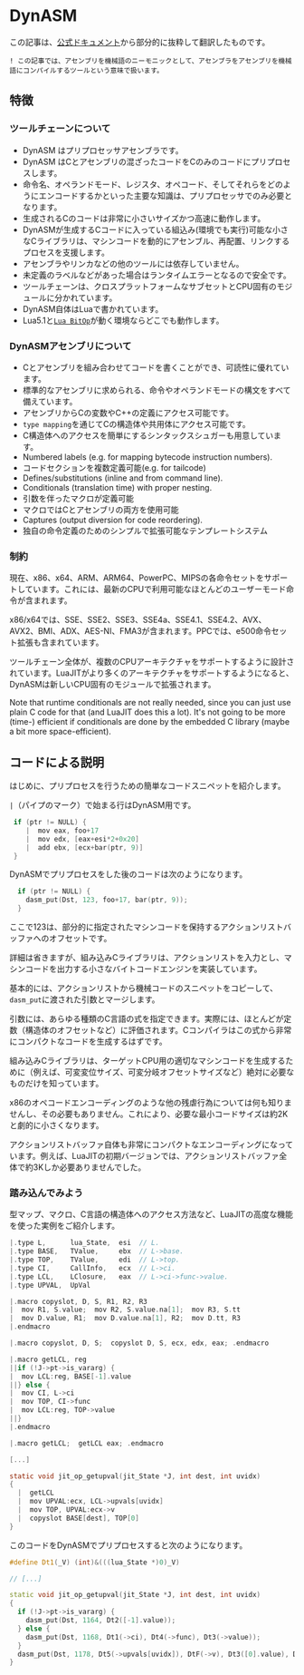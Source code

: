 # DynASM

この記事は、[公式ドキュメント](https://luajit.org/dynasm.html)から部分的に抜粋して翻訳したものです。

```
! この記事では、アセンブリを機械語のニーモニックとして、アセンブラをアセンブリを機械語にコンパイルするツールという意味で扱います。
```

## 特徴

### ツールチェーンについて

- DynASM はプリプロセッサアセンブラです。
- DynASM はCとアセンブリの混ざったコードをCのみのコードにプリプロセスします。
- 命令名、オペランドモード、レジスタ、オペコード、そしてそれらをどのようにエンコードするかといった主要な知識は、プリプロセッサでのみ必要となります。
- 生成されるCのコードは非常に小さいサイズかつ高速に動作します。
- DynASMが生成するCコードに入っている組込み(環境でも実行)可能な小さなCライブラリは、マシンコードを動的にアセンブル、再配置、リンクするプロセスを支援します。
- アセンブラやリンカなどの他のツールには依存していません。
- 未定義のラベルなどがあった場合はランタイムエラーとなるので安全です。
- ツールチェーンは、クロスプラットフォームなサブセットとCPU固有のモジュールに分かれています。
- DynASM自体はLuaで書かれています。
- Lua5.1と[`Lua BitOp`](https://bitop.luajit.org/)が動く環境ならどこでも動作します。

### DynASMアセンブリについて

- Cとアセンブリを組み合わせてコードを書くことができ、可読性に優れています。
- 標準的なアセンブリに求められる、命令やオペランドモードの構文をすべて備えています。
- アセンブリからCの変数やC++の定義にアクセス可能です。
- `type mapping`を通じてCの構造体や共用体にアクセス可能です。
- C構造体へのアクセスを簡単にするシンタックスシュガーも用意しています。
- Numbered labels (e.g. for mapping bytecode instruction numbers).
- コードセクションを複数定義可能(e.g. for tailcode)
- Defines/substitutions (inline and from command line).
- Conditionals (translation time) with proper nesting.
- 引数を伴ったマクロが定義可能
- マクロではCとアセンブリの両方を使用可能
- Captures (output diversion for code reordering).
- 独自の命令定義のためのシンプルで拡張可能なテンプレートシステム

### 制約

現在、x86、x64、ARM、ARM64、PowerPC、MIPSの各命令セットをサポートしています。これには、最新のCPUで利用可能なほとんどのユーザーモード命令が含まれます。

x86/x64では、SSE、SSE2、SSE3、SSE4a、SSE4.1、SSE4.2、AVX、AVX2、BMI、ADX、AES-NI、FMA3が含まれます。PPCでは、e500命令セット拡張も含まれています。

ツールチェーン全体が、複数のCPUアーキテクチャをサポートするように設計されています。LuaJITがより多くのアーキテクチャをサポートするようになると、DynASMは新しいCPU固有のモジュールで拡張されます。

Note that runtime conditionals are not really needed, since you can just use plain C code for that (and LuaJIT does this a lot). It's not going to be more (time-) efficient if conditionals are done by the embedded C library (maybe a bit more space-efficient).

## コードによる説明

はじめに、プリプロセスを行うための簡単なコードスニペットを紹介します。

`|`（パイプのマーク）で始まる行はDynASM用です。

```c
 if (ptr != NULL) {
    |  mov eax, foo+17
    |  mov edx, [eax+esi*2+0x20]
    |  add ebx, [ecx+bar(ptr, 9)]
 }
```

DynASMでプリプロセスをした後のコードは次のようになります。

```c
  if (ptr != NULL) {
    dasm_put(Dst, 123, foo+17, bar(ptr, 9));
  }
```

ここで123は、部分的に指定されたマシンコードを保持するアクションリストバッファへのオフセットです。

詳細は省きますが、組み込みCライブラリは、アクションリストを入力とし、マシンコードを出力する小さなバイトコードエンジンを実装しています。

基本的には、アクションリストから機械コードのスニペットをコピーして、`dasm_put`に渡された引数とマージします。

引数には、あらゆる種類のC言語の式を指定できます。実際には、ほとんどが定数（構造体のオフセットなど）に評価されます。Cコンパイラはこの式から非常にコンパクトなコードを生成するはずです。

組み込みCライブラリは、ターゲットCPU用の適切なマシンコードを生成するために（例えば、可変変位サイズ、可変分岐オフセットサイズなど）絶対に必要なものだけを知っています。

x86のオペコードエンコーディングのような他の残虐行為については何も知りませんし、その必要もありません。これにより、必要な最小コードサイズは約2Kと劇的に小さくなります。

アクションリストバッファ自体も非常にコンパクトなエンコーディングになっています。例えば、LuaJITの初期バージョンでは、アクションリストバッファ全体で約3Kしか必要ありませんでした。

### 踏み込んでみよう

型マップ、マクロ、C言語の構造体へのアクセス方法など、LuaJITの高度な機能を使った実例をご紹介します。

```c
|.type L,      lua_State,  esi  // L.
|.type BASE,   TValue,     ebx  // L->base.
|.type TOP,    TValue,     edi  // L->top.
|.type CI,     CallInfo,   ecx  // L->ci.
|.type LCL,    LClosure,   eax  // L->ci->func->value.
|.type UPVAL,  UpVal

|.macro copyslot, D, S, R1, R2, R3
|  mov R1, S.value;  mov R2, S.value.na[1];  mov R3, S.tt
|  mov D.value, R1;  mov D.value.na[1], R2;  mov D.tt, R3
|.endmacro

|.macro copyslot, D, S;  copyslot D, S, ecx, edx, eax; .endmacro

|.macro getLCL, reg
||if (!J->pt->is_vararg) {
|  mov LCL:reg, BASE[-1].value
||} else {
|  mov CI, L->ci
|  mov TOP, CI->func
|  mov LCL:reg, TOP->value
||}
|.endmacro

|.macro getLCL;  getLCL eax; .endmacro

[...]

static void jit_op_getupval(jit_State *J, int dest, int uvidx)
{
  |  getLCL
  |  mov UPVAL:ecx, LCL->upvals[uvidx]
  |  mov TOP, UPVAL:ecx->v
  |  copyslot BASE[dest], TOP[0]
}
```

このコードをDynASMでプリプロセスすると次のようになります。

```cpp
#define Dt1(_V) (int)&(((lua_State *)0)_V)

// [...]

static void jit_op_getupval(jit_State *J, int dest, int uvidx)
{
  if (!J->pt->is_vararg) {
    dasm_put(Dst, 1164, Dt2([-1].value));
  } else {
    dasm_put(Dst, 1168, Dt1(->ci), Dt4(->func), Dt3(->value));
  }
  dasm_put(Dst, 1178, Dt5(->upvals[uvidx]), DtF(->v), Dt3([0].value), Dt3([0].value.na[1]), Dt3([0].tt), Dt2([dest].value), Dt2([dest].value.na[1]), Dt2([dest].tt));
}
```
